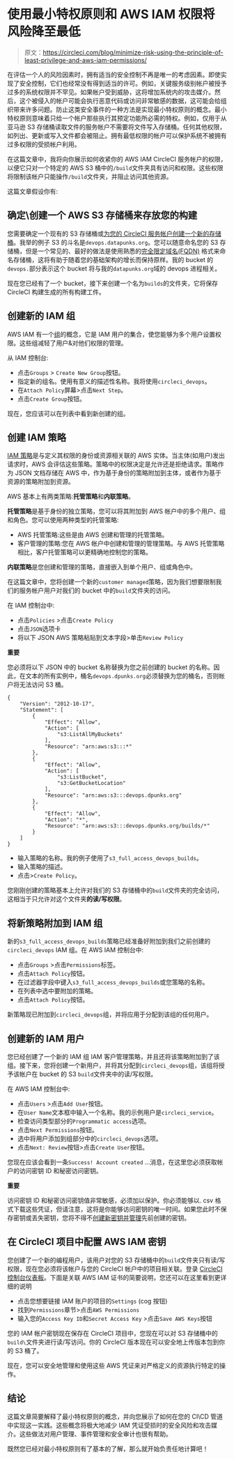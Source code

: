 # 使用最小特权原则和 AWS IAM 权限将风险降至最低

> 原文：<https://circleci.com/blog/minimize-risk-using-the-principle-of-least-privilege-and-aws-iam-permissions/>

在评估一个人的风险因素时，拥有适当的安全控制不再是唯一的考虑因素。即使实现了安全控制，它们也经常没有得到适当的许可。例如，关键服务级别帐户被授予过多的系统权限并不罕见。如果帐户受到威胁，这将增加系统内的攻击媒介。然后，这个被侵入的帐户可能会执行恶意代码或访问非常敏感的数据，这可能会给组织带来许多问题。防止这类安全事件的一种方法是实现最小特权原则的概念。最小特权原则意味着只给一个帐户那些执行其预定功能所必需的特权。例如，仅用于从亚马逊 S3 存储桶读取文件的服务帐户不需要将文件写入存储桶。任何其他权限，如列出、更新或写入文件都会被阻止。拥有最低权限的帐户可以保护系统不被拥有过多权限的受损帐户利用。

在这篇文章中，我将向你展示如何收紧你的 AWS IAM CircleCI 服务帐户的权限，以便它只对一个特定的 AWS S3 桶中的`/build`文件夹具有访问和权限。这些权限将限制该帐户只能操作`/build`文件夹，并阻止访问其他资源。

这篇文章假设你有:

## 确定\创建一个 AWS S3 存储桶来存放您的构建

您需要确定一个现有的 S3 存储桶或[为您的 CircleCI 服务帐户创建一个新的存储桶](https://docs.aws.amazon.com/AmazonS3/latest/gsg/CreatingABucket.html)。我举的例子 S3 的斗名是`devops.datapunks.org`。您可以随意命名您的 S3 存储桶，但是一个常见的、最好的做法是使用熟悉的[完全限定域名(FQDN)](https://en.wikipedia.org/wiki/Fully_qualified_domain_name) 格式来命名存储桶，这将有助于随着您的基础架构的增长而保持原样。我的 bucket 的`devops.`部分表示这个 bucket 将与我的`datapunks.org`域的 devops 进程相关。

现在您已经有了一个 bucket，接下来创建一个名为`builds`的文件夹，它将保存 CircleCI 构建生成的所有构建工件。

## 创建新的 IAM 组

AWS IAM 有一个[组](https://docs.aws.amazon.com/IAM/latest/UserGuide/id_groups.html)的概念，它是 IAM 用户的集合，使您能够为多个用户设置权限。这些组减轻了用户&对他们权限的管理。

从 IAM 控制台:

*   点击`Groups` > `Create New Group`按钮。
*   指定新的组名。使用有意义的描述性名称。我将使用`circleci_devops`。
*   在`Attach Policy`屏幕>点击`Next Step`。
*   点击`Create Group`按钮。

现在，您应该可以在列表中看到新创建的组。

## 创建 IAM 策略

[IAM 策略](https://docs.aws.amazon.com/IAM/latest/UserGuide/access_policies.html)是与定义其权限的身份或资源相关联的 AWS 实体。当主体(如用户)发出请求时，AWS 会评估这些策略。策略中的权限决定是允许还是拒绝请求。策略作为 JSON 文档存储在 AWS 中，作为基于身份的策略附加到主体，或者作为基于资源的策略附加到资源。

AWS 基本上有两类策略:**托管策略**和**内联策略**。

**托管策略**是基于身份的独立策略，您可以将其附加到 AWS 帐户中的多个用户、组和角色。您可以使用两种类型的托管策略:

*   AWS 托管策略:这些是由 AWS 创建和管理的托管策略。
*   客户管理的策略:您在 AWS 帐户中创建和管理的管理策略。与 AWS 托管策略相比，客户托管策略可以更精确地控制您的策略。

**内联策略**是您创建和管理的策略，直接嵌入到单个用户、组或角色中。

在这篇文章中，您将创建一个新的`customer managed`策略，因为我们想要限制我们的服务帐户用户对我们的 bucket 中的`build`文件夹的访问。

在 IAM 控制台中:

*   点击`Policies` >点击`Create Policy`
*   点击`JSON`选项卡
*   将以下 JSON AWS 策略粘贴到文本字段>单击`Review Policy`

**重要**

您必须将以下 JSON 中的 bucket 名称替换为您之前创建的 bucket 的名称。因此，在文本的所有实例中，桶名`devops.dpunks.org`必须替换为您的桶名，否则帐户将无法访问 S3 桶。

```
{
    "Version": "2012-10-17",
    "Statement": [
        {
            "Effect": "Allow",
            "Action": [
                "s3:ListAllMyBuckets"
            ],
            "Resource": "arn:aws:s3:::*"
        },
        {
            "Effect": "Allow",
            "Action": [
                "s3:ListBucket",
                "s3:GetBucketLocation"
            ],
            "Resource": "arn:aws:s3:::devops.dpunks.org"
        },
        {
            "Effect": "Allow",
            "Action": "*",
            "Resource": "arn:aws:s3:::devops.dpunks.org/builds/*"
        }
    ]
} 
```

*   输入策略的名称。我的例子使用了`s3_full_access_devops_builds`。
*   输入策略的描述。
*   点击>`Create Policy`。

您刚刚创建的策略基本上允许对我们的 S3 存储桶中的`build`文件夹的完全访问，这相当于只允许对这个文件夹**的读/写权限**。

## 将新策略附加到 IAM 组

新的`s3_full_access_devops_builds`策略已经准备好附加到我们之前创建的`circleci_devops` IAM 组。在 AWS IAM 控制台中:

*   点击`Groups` >点击`Permissions`标签。
*   点击`Attach Policy`按钮。
*   在过滤器字段中键入`s3_full_access_devops_builds`或您策略的名称。
*   在列表中选中要附加的策略。
*   点击`Attach Policy`按钮。

新策略现已附加到`circleci_devops`组，并将应用于分配到该组的任何用户。

## 创建新的 IAM 用户

您已经创建了一个新的 IAM 组 IAM 客户管理策略，并且还将该策略附加到了该组。接下来，您将创建一个新用户，并将其分配到`circleci_devops`组，该组将授予该帐户在 bucket 的 S3 `build`文件夹中的读/写权限。

在 AWS IAM 控制台中:

*   点击`Users` >点击`Add User`按钮。
*   在`User Name`文本框中输入一个名称。我的示例用户是`circleci_service`。
*   检查访问类型部分的`Programmatic access`选项。
*   点击`Next Permissions`按钮。
*   选中将用户添加到组部分中的`circleci_devops`选项。
*   点击`Next: Review`按钮>点击`Create User`按钮。

您现在应该会看到一条`Success! Account created` …消息，在这里您必须获取帐户的访问密钥 ID 和秘密访问密钥。

**重要**

访问密钥 ID 和秘密访问密钥值非常敏感，必须加以保护。你必须能够以. csv 格式下载这些凭证，但请注意，这将是你能够访问密钥的唯一时间。如果您此时不保存密钥或丢失密钥，您将不得不[创建新密钥并管理](https://docs.aws.amazon.com/general/latest/gr/managing-aws-access-keys.html)先前创建的密钥。

## 在 CircleCI 项目中配置 AWS IAM 密钥

您创建了一个新的编程用户，该用户对您的 S3 存储桶中的`build`文件夹只有读/写权限，现在您必须将该帐户与您的 CircleCI 帐户中的项目相关联。登录 [CircleCI 控制台仪表板](https://app.circleci.com/dashboard)。下面是关联 AWS IAM 证书的简要说明，您还可以在这里看到更详细的说明

*   点击您想要链接 IAM 账户的项目的`Settings` (cog 按钮)
*   找到`Permissions`章节>点击`AWS Permissions`
*   输入您的`Access Key ID`和`Secret Access Key` >点击`Save AWS Keys`按钮

您的 IAM 帐户密钥现在保存在 CircleCI 项目中，您现在可以对 S3 存储桶中的`build\`文件夹进行读/写访问。你的 CircleCI 版本现在可以安全地上传版本包到你的 S3 桶了。

现在，您可以安全地管理和使用这些 AWS 凭证来对严格定义的资源执行特定的操作。

## 结论

这篇文章简要解释了最小特权原则的概念，并向您展示了如何在您的 CI\CD 管道中实现这一实践。这些概念将极大地减少 IAM 凭证受损时的安全风险和攻击媒介。这些做法对用户管理、事件管理和安全审计也很有帮助。

既然您已经对最小特权原则有了基本的了解，那么就开始负责任地计算吧！